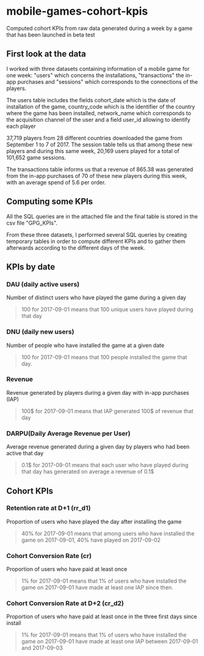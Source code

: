 # mobile-games-cohort-kpis
Computed cohort KPIs from raw data generated during a week by a game that has been launched in beta test

## First look at the data

I worked with three datasets containing information of a mobile game for one week: "users" which concerns the installations, "transactions" the in-app purchases and "sessions" which corresponds to the connections of the players.

The users table includes the fields cohort_date which is the date of installation of the game, country_code which is the identifier of the country where the game has been installed, network_name which corresponds to the acquisition channel of the user and a field user_id allowing to identify each player

37,719 players from 28 different countries downloaded the game from September 1 to 7 of 2017. The session table tells us that among these new players and during this same week, 20,169 users played for a total of 101,652 game sessions.

The transactions table informs us that a revenue of 865.38 was generated from the in-app purchases of 70 of these new players during this week, with an average spend of 5.6 per order.

## Computing some KPIs

All the SQL queries are in the attached file and the final table is stored in the csv file "GPG_KPIs".

From these three datasets, I performed several SQL queries by creating temporary tables in order to compute different KPIs and to gather them afterwards according to the different days of the week.

## KPIs by date

### DAU (daily active users)	
Number of distinct users who have played the game during a given day	
> 100 for 2017-09-01 means that 100 unique users have played during that day 

### DNU (daily new users)	
Number of people who have installed the game at a given date	
> 100 for 2017-09-01 means that 100 people installed the game that day.

### Revenue	
Revenue generated by players during a given day with in-app purchases (IAP) 	
> 100$ for 2017-09-01 means that IAP generated 100$ of revenue that day

### DARPU(Daily Average Revenue per User)	
Average revenue generated during a given day by players who had been active that day	
> 0.1$ for 2017-09-01 means that each user who have played during that day has generated on average a revenue of 0.1$


## Cohort KPIs

### Retention rate at D+1 (rr_d1)
Proportion of users who have played the day after installing the game	
> 40% for 2017-09-01 means that among users who have installed the game on 2017-09-01, 40% have played on 2017-09-02

### Cohort Conversion Rate (cr)	
Proportion of users who have paid at least once	
> 1% for 2017-09-01 means that 1% of users who have installed the game on 2017-09-01 have made at least one IAP since then.

### Cohort Conversion Rate at D+2 (cr_d2)
Proportion of users who have paid at least once in the three first days since install	
> 1% for 2017-09-01 means that 1% of users who have installed the game on 2017-09-01 have made at least one IAP between 2017-09-01 and 2017-09-03
